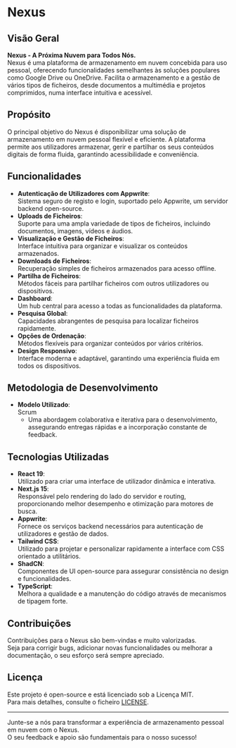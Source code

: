 # Nexus

## Visão Geral

**Nexus - A Próxima Nuvem para Todos Nós.**  
Nexus é uma plataforma de armazenamento em nuvem concebida para uso pessoal, oferecendo funcionalidades semelhantes às soluções populares como Google Drive ou OneDrive. Facilita o armazenamento e a gestão de vários tipos de ficheiros, desde documentos a multimédia e projetos comprimidos, numa interface intuitiva e acessível.

## Propósito

O principal objetivo do Nexus é disponibilizar uma solução de armazenamento em nuvem pessoal flexível e eficiente. A plataforma permite aos utilizadores armazenar, gerir e partilhar os seus conteúdos digitais de forma fluida, garantindo acessibilidade e conveniência.

## Funcionalidades

- **Autenticação de Utilizadores com Appwrite**:  
  Sistema seguro de registo e login, suportado pelo Appwrite, um servidor backend open-source.
- **Uploads de Ficheiros**:  
  Suporte para uma ampla variedade de tipos de ficheiros, incluindo documentos, imagens, vídeos e áudios.
- **Visualização e Gestão de Ficheiros**:  
  Interface intuitiva para organizar e visualizar os conteúdos armazenados.
- **Downloads de Ficheiros**:  
  Recuperação simples de ficheiros armazenados para acesso offline.
- **Partilha de Ficheiros**:  
  Métodos fáceis para partilhar ficheiros com outros utilizadores ou dispositivos.
- **Dashboard**:  
  Um hub central para acesso a todas as funcionalidades da plataforma.
- **Pesquisa Global**:  
  Capacidades abrangentes de pesquisa para localizar ficheiros rapidamente.
- **Opções de Ordenação**:  
  Métodos flexíveis para organizar conteúdos por vários critérios.
- **Design Responsivo**:  
  Interface moderna e adaptável, garantindo uma experiência fluida em todos os dispositivos.

## Metodologia de Desenvolvimento

- **Modelo Utilizado**:  
  Scrum
    - Uma abordagem colaborativa e iterativa para o desenvolvimento, assegurando entregas rápidas e a incorporação constante de feedback.

## Tecnologias Utilizadas

- **React 19**:  
  Utilizado para criar uma interface de utilizador dinâmica e interativa.
- **Next.js 15**:  
  Responsável pelo rendering do lado do servidor e routing, proporcionando melhor desempenho e otimização para motores de busca.
- **Appwrite**:  
  Fornece os serviços backend necessários para autenticação de utilizadores e gestão de dados.
- **Tailwind CSS**:  
  Utilizado para projetar e personalizar rapidamente a interface com CSS orientado a utilitários.
- **ShadCN**:  
  Componentes de UI open-source para assegurar consistência no design e funcionalidades.
- **TypeScript**:  
  Melhora a qualidade e a manutenção do código através de mecanismos de tipagem forte.

## Contribuições

Contribuições para o Nexus são bem-vindas e muito valorizadas.  
Seja para corrigir bugs, adicionar novas funcionalidades ou melhorar a documentação, o seu esforço será sempre apreciado.

## Licença

Este projeto é open-source e está licenciado sob a Licença MIT.  
Para mais detalhes, consulte o ficheiro [LICENSE](./LICENSE).

---

Junte-se a nós para transformar a experiência de armazenamento pessoal em nuvem com o Nexus.  
O seu feedback e apoio são fundamentais para o nosso sucesso!
